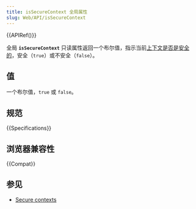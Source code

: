 ```yaml
---
title: isSecureContext 全局属性
slug: Web/API/isSecureContext
---
```


{{APIRef()}}

全局 **`isSecureContext`** 只读属性返回一个布尔值，指示当前[上下文是否是安全的](/zh-CN/docs/Web/Security/Secure_Contexts)，安全（`true`）或不安全（`false`）。

## 值

一个布尔值，`true` 或 `false`。

## 规范

{{Specifications}}

## 浏览器兼容性

{{Compat}}

## 参见

- [Secure contexts](/zh-CN/docs/Web/Security/Secure_Contexts)
